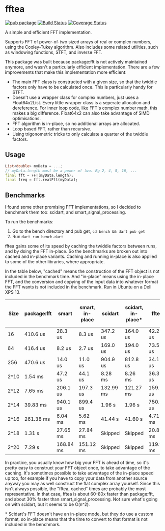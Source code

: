 # fftea

[![pub package](https://img.shields.io/pub/v/fftea.svg)](https://pub.dev/packages/fftea)
[![Build Status](https://github.com/liamappelbe/fftea/workflows/CI/badge.svg)](https://github.com/liamappelbe/fftea/actions?query=workflow%3ACI+branch%3Amain)
[![Coverage Status](https://coveralls.io/repos/github/liamappelbe/fftea/badge.svg?branch=main)](https://coveralls.io/github/liamappelbe/fftea?branch=main)

A simple and efficient FFT implementation.

Supports FFT of power-of-two sized arrays of real or complex numbers, using the
Cooley-Tukey algorithm. Also includes some related utilities, such as windowing
functions, STFT, and inverse FFT.

This package was built because package:fft is not actively maintained anymore,
and wasn't a particularly efficient implementation. There are a few
improvements that make this implementation more efficient:

- The main FFT class is constructed with a given size, so that the twiddle
  factors only have to be calculated once. This is particularly handy for STFT.
- Doesn't use a wrapper class for complex numbers, just uses a Float64x2List.
  Every little wrapper class is a seperate allocation and dereference. For inner
  loop code, like FFT's complex number math, this makes a big difference.
  Float64x2 can also take advantage of SIMD optimisations.
- FFT algorithm is in-place, so no additional arrays are allocated.
- Loop based FFT, rather than recursive.
- Using trigonometric tricks to only calculate a quarter of the twiddle factors.

## Usage

```dart
List<double> myData = ...;
// myData.length must be a power of two. Eg 2, 4, 8, 16, ...
final fft = FFT(myData.length);
final freq = fft.realFft(myData);
```

## Benchmarks

I found some other promising FFT implementations, so I decided to benchmark them
too: scidart, and smart_signal_processing.

To run the benchmarks:

1. Go to the bench directory and pub get, `cd bench && dart pub get`
2. Run `dart run bench.dart`

fftea gains some of its speed by caching the twiddle factors between runs, and
by doing the FFT in-place. So the benchmarks are broken out into cached and
in-place variants. Caching and running in-place is also applied to some of the
other libraries, where appropriate.

In the table below, "cached" means the construction of the FFT object is not
included in the benchmark time. And "in-place" means using the in-place FFT, and
the conversion and copying of the input data into whatever format the FFT wants
is not included in the benchmark. Run in Ubuntu on a Dell XPS 13.

| Size | package:fft | smart | smart, in-place | scidart | scidart, in-place* | fftea | fftea, cached | fftea, in-place, cached |
| --- | --- | --- | --- | --- | --- | --- | --- | --- |
| 16 | 410.6 us | 28.3 us | 8.3 us | 347.2 us | 164.0 us | 42.2 us | 11.6 us | 10.9 us |
| 64 | 416.4 us | 8.2 us | 2.7 us | 169.0 us | 194.0 us | 73.5 us | 41.6 us | 41.8 us |
| 256 | 470.6 us | 14.0 us | 11.0 us | 904.9 us | 812.8 us | 34.1 us | 8.4 us | 6.1 us |
| 2^10 | 1.54 ms | 47.2 us | 44.1 us | 8.28 ms | 8.26 ms | 36.3 us | 30.5 us | 27.3 us |
| 2^12 | 7.65 ms | 206.1 us | 197.3 us | 132.99 ms | 121.27 ms | 159.2 us | 143.9 us | 129.3 us |
| 2^14 | 39.83 ms | 940.1 us | 899.4 us | 1.96 s | 1.96 s | 750.1 us | 695.5 us | 590.2 us |
| 2^16 | 261.38 ms | 6.04 ms | 5.62 ms | 41.44 s | 41.60 s | 4.71 ms | 5.89 ms | 3.56 ms |
| 2^18 | 1.31 s | 27.65 ms | 27.84 ms | Skipped | Skipped | 20.80 ms | 24.92 ms | 15.66 ms |
| 2^20 | 7.29 s | 168.84 ms | 151.12 ms | Skipped | Skipped | 119.93 ms | 106.00 ms | 88.26 ms |

In practice, you usually know how big your FFT is ahead of time, so it's pretty
easy to construct your FFT object once, to take advantage of the caching. It's
sometimes possible to take advantage of the in-place speed up too, for example
if you have to copy your data from another source anyway you may as well
construct the flat complex array yourself. Since this isn't always possible,
the "fftea, cached" times are probably the most representative. In that case,
fftea is about 60-80x faster than package:fft, and about 30% faster than
smart_signal_processing. Not sure what's going on with scidart, but it seems to
be O(n^2).

\* Scidart's FFT doesn't have an in-place mode, but they do use a custom format,
so in-place means that the time to convert to that format is not included in the
benchmark.
